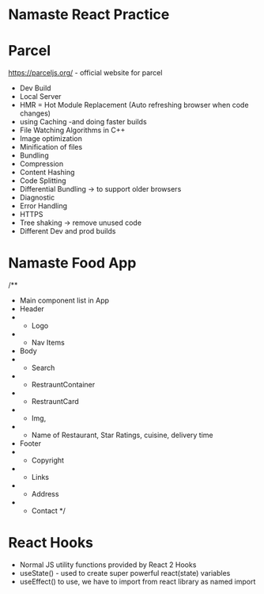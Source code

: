 
# Namaste React Practice

# Parcel
https://parceljs.org/ - official website for parcel
- Dev Build
- Local Server
- HMR = Hot Module Replacement (Auto refreshing browser when code changes)
- using Caching -and doing faster builds
- File Watching Algorithms in C++
- Image optimization
- Minification of files
- Bundling
- Compression
- Content Hashing
- Code Splitting
- Differential Bundling -> to support older browsers
- Diagnostic
- Error Handling
- HTTPS
- Tree shaking -> remove unused code
- Different Dev and prod builds

# Namaste Food App
/**
 * Main component list in App
 * Header
 * - Logo
 * - Nav Items
 * Body
 * - Search
 * - RestrauntContainer
 * - RestrauntCard
 *   - Img,
 *   - Name of Restaurant, Star Ratings, cuisine, delivery time
 * Footer
 * - Copyright
 * - Links
 * - Address
 * - Contact
 */

# React Hooks
- Normal JS utility functions provided by React
2 Hooks
 - useState() - used to create super powerful react(state) variables
 - useEffect()
to use, we have to import from react library as named import

